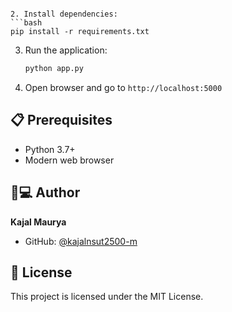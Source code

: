    ```

2. Install dependencies:
   ```bash
   pip install -r requirements.txt
   ```

3. Run the application:
   ```bash
   python app.py
   ```

4. Open browser and go to `http://localhost:5000`

## 📋 Prerequisites
- Python 3.7+
- Modern web browser

## 👨💻 Author
**Kajal Maurya**
- GitHub: [@kajalnsut2500-m](https://github.com/kajalnsut2500-m)

## 📄 License
This project is licensed under the MIT License.